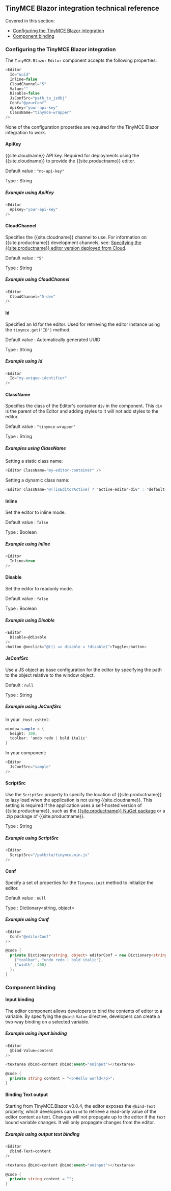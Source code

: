 ## TinyMCE Blazor integration technical reference

Covered in this section:

* [Configuring the TinyMCE Blazor integration](#configuringthetinymceblazorintegration)
* [Component binding](#componentbinding)

### Configuring the TinyMCE Blazor integration

The `TinyMCE.Blazor` `Editor` component accepts the following properties:

```cs
<Editor
  Id="uuid"
  Inline=false
  CloudChannel="5"
  Value=""
  Disable=false
  JsConfSrc="path_to_jsObj"
  Conf="@yourConf"
  ApiKey="your-api-key"
  ClassName="tinymce-wrapper"
/>
```

None of the configuration properties are required for the TinyMCE Blazor integration to work.

#### ApiKey

{{site.cloudname}} API key. Required for deployments using the {{site.cloudname}} to provide the {{site.productname}} editor.

Default value
: `"no-api-key"`

Type
: String

##### Example using ApiKey

```cs
<Editor
  ApiKey="your-api-key"
/>
```

#### CloudChannel

Specifies the {{site.cloudname}} channel to use. For information on {{site.productname}} development channels, see: [Specifying the {{site.productname}} editor version deployed from Cloud]({{site.baseurl}}/cloud-deployment-guide/editor-plugin-version/).

Default value
: `"5"`

Type
: String

##### Example using CloudChannel

```cs
<Editor
  CloudChannel="5-dev"
/>
```

#### Id

Specified an Id for the editor. Used for retrieving the editor instance using the `tinymce.get('ID')` method.

Default value
: Automatically generated UUID

Type
: String

##### Example using Id

```cs
<Editor
  Id="my-unique-identifier"
/>
```

#### ClassName

Specifies the class of the Editor's container `div` in the component. This `div` is the parent of the Editor and adding styles to it will not add styles to the editor.

Default value
: `"tinymce-wrapper"`

Type
: String

##### Examples using ClassName

Setting a static class name:

```cs
<Editor ClassName="my-editor-container" />
```

Setting a dynamic class name:

```cs
<Editor ClassName="@((isEditorActive) ? "active-editor-div" : "default-editor-div")" />
```

#### Inline

Set the editor to inline mode.

Default value
: `false`

Type
: Boolean

##### Example using Inline

```cs
<Editor
  Inline=true
/>
```

#### Disable

Set the editor to readonly mode.

Default value
: `false`

Type
: Boolean

##### Example using Disable

```cs
<Editor
  Disable=@disable
/>
<button @onclick="@(() => disable = !disable)">Toggle</button>
```

#### JsConfSrc

Use a JS object as base configuration for the editor by specifying the path to the object relative to the window object.

Default
: `null`

Type
: String

##### Example using JsConfSrc

In your `_Host.cshtml`:

```cs
window.sample = {
  height: 300,
  toolbar: 'undo redo | bold italic'
}
```

In your component:

```cs
<Editor
  JsConfSrc="sample"
/>
```

#### ScriptSrc

Use the `ScriptSrc` property to specify the location of {{site.productname}} to lazy load when the application is not using {{site.cloudname}}. This setting is required if the application uses a self-hosted version of {{site.productname}}, such as the [{{site.productname}} NuGet package](https://www.nuget.org/packages/TinyMCE/) or a .zip package of {{site.productname}}.

Type
: String

##### Example using ScriptSrc

```cs
<Editor
  ScriptSrc="/path/to/tinymce.min.js"
/>
```

#### Conf

Specify a set of properties for the `Tinymce.init` method to initialize the editor.

Default value
: `null`

Type
: Dictionary&#60;string, object&#62;

##### Example using Conf

```cs
<Editor
  Conf="@editorConf"
/>

@code {
  private Dictionary<string, object> editorConf = new Dictionary<string, object>{
    {"toolbar", "undo redo | bold italic"},
    {"width", 400}
  };
}
```

### Component binding

#### Input binding

The editor component allows developers to bind the contents of editor to a variable. By specifying the `@bind-Value` directive, developers can create a two-way binding on a selected variable.

##### Example using input binding

```cs
<Editor
  @bind-Value=content
/>

<textarea @bind=content @bind:event="oninput"></textarea>

@code {
  private string content = "<p>Hello world</p>";
}
```

#### Binding Text output

Starting from TinyMCE.Blazor v0.0.4, the editor exposes the `@bind-Text` property, which developers can `bind` to retrieve a read-only value of the editor content as text. Changes will not propagate up to the editor if the `text` bound variable changes. It will only propagate changes from the editor.

##### Example using output text binding

```cs
<Editor
  @bind-Text=content
/>

<textarea @bind=content @bind:event="oninput"></textarea>

@code {
  private string content = "";
}
```
